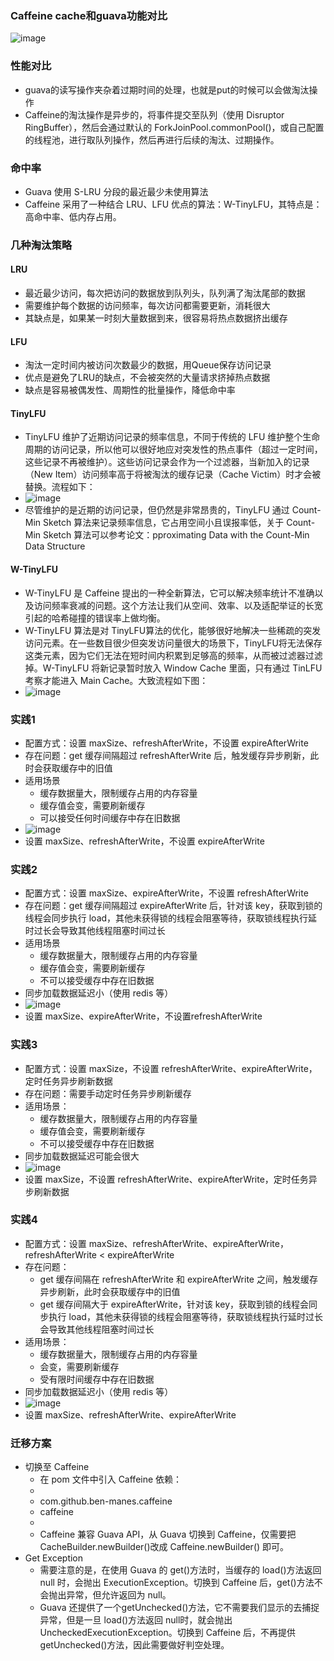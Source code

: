 ### Caffeine cache和guava功能对比
![image](https://user-images.githubusercontent.com/55612309/113386446-d9ac1400-93bc-11eb-8085-f97e85d0f1ea.png)

### 性能对比
- guava的读写操作夹杂着过期时间的处理，也就是put的时候可以会做淘汰操作
- Caffeine的淘汰操作是异步的，将事件提交至队列（使用 Disruptor RingBuffer），然后会通过默认的 ForkJoinPool.commonPool()，或自己配置的线程池，进行取队列操作，然后再进行后续的淘汰、过期操作。

### 命中率
- Guava 使用 S-LRU 分段的最近最少未使用算法
- Caffeine 采用了一种结合 LRU、LFU 优点的算法：W-TinyLFU，其特点是：高命中率、低内存占用。

### 几种淘汰策略

#### LRU
- 最近最少访问，每次把访问的数据放到队列头，队列满了淘汰尾部的数据
- 需要维护每个数据的访问频率，每次访问都需要更新，消耗很大
- 其缺点是，如果某一时刻大量数据到来，很容易将热点数据挤出缓存

#### LFU
- 淘汰一定时间内被访问次数最少的数据，用Queue保存访问记录
- 优点是避免了LRU的缺点，不会被突然的大量请求挤掉热点数据
- 缺点是容易被偶发性、周期性的批量操作，降低命中率

#### TinyLFU
- TinyLFU 维护了近期访问记录的频率信息，不同于传统的 LFU 维护整个生命周期的访问记录，所以他可以很好地应对突发性的热点事件（超过一定时间，这些记录不再被维护）。这些访问记录会作为一个过滤器，当新加入的记录（New Item）访问频率高于将被淘汰的缓存记录（Cache Victim）时才会被替换。流程如下：
- ![image](https://user-images.githubusercontent.com/55612309/113387359-c437e980-93be-11eb-9231-b7735bdec8a8.png)
- 尽管维护的是近期的访问记录，但仍然是非常昂贵的，TinyLFU 通过 Count-Min Sketch 算法来记录频率信息，它占用空间小且误报率低，关于 Count-Min Sketch 算法可以参考论文：pproximating Data with the Count-Min Data Structure

#### W-TinyLFU
- W-TinyLFU 是 Caffeine 提出的一种全新算法，它可以解决频率统计不准确以及访问频率衰减的问题。这个方法让我们从空间、效率、以及适配举证的长宽引起的哈希碰撞的错误率上做均衡。
- W-TinyLFU 算法是对 TinyLFU算法的优化，能够很好地解决一些稀疏的突发访问元素。在一些数目很少但突发访问量很大的场景下，TinyLFU将无法保存这类元素，因为它们无法在短时间内积累到足够高的频率，从而被过滤器过滤掉。W-TinyLFU 将新记录暂时放入 Window Cache 里面，只有通过 TinLFU 考察才能进入 Main Cache。大致流程如下图：
- ![image](https://user-images.githubusercontent.com/55612309/113387431-e6316c00-93be-11eb-998c-8ef93b07ff3c.png)

### 实践1
- 配置方式：设置 maxSize、refreshAfterWrite，不设置 expireAfterWrite
- 存在问题：get 缓存间隔超过 refreshAfterWrite 后，触发缓存异步刷新，此时会获取缓存中的旧值
- 适用场景
  - 缓存数据量大，限制缓存占用的内存容量
  - 缓存值会变，需要刷新缓存
  - 可以接受任何时间缓存中存在旧数据
- ![image](https://user-images.githubusercontent.com/55612309/113387547-1aa52800-93bf-11eb-9ed2-16516d5c1e5a.png)
- 设置 maxSize、refreshAfterWrite，不设置 expireAfterWrite

### 实践2
- 配置方式：设置 maxSize、expireAfterWrite，不设置 refreshAfterWrite
- 存在问题：get 缓存间隔超过 expireAfterWrite 后，针对该 key，获取到锁的线程会同步执行 load，其他未获得锁的线程会阻塞等待，获取锁线程执行延时过长会导致其他线程阻塞时间过长
- 适用场景
  - 缓存数据量大，限制缓存占用的内存容量
  - 缓存值会变，需要刷新缓存
  - 不可以接受缓存中存在旧数据
- 同步加载数据延迟小（使用 redis 等）
- ![image](https://user-images.githubusercontent.com/55612309/113387644-4b855d00-93bf-11eb-8f6b-e7188dbc12a0.png)
- 设置 maxSize、expireAfterWrite，不设置refreshAfterWrite

### 实践3
- 配置方式：设置 maxSize，不设置 refreshAfterWrite、expireAfterWrite，定时任务异步刷新数据
- 存在问题：需要手动定时任务异步刷新缓存
- 适用场景：
  - 缓存数据量大，限制缓存占用的内存容量
  - 缓存值会变，需要刷新缓存
  - 不可以接受缓存中存在旧数据
- 同步加载数据延迟可能会很大
- ![image](https://user-images.githubusercontent.com/55612309/113387717-72439380-93bf-11eb-9b25-97af8c361308.png)
- 设置 maxSize，不设置 refreshAfterWrite、expireAfterWrite，定时任务异步刷新数据

### 实践4
- 配置方式：设置 maxSize、refreshAfterWrite、expireAfterWrite，refreshAfterWrite < expireAfterWrite
- 存在问题：
  - get 缓存间隔在 refreshAfterWrite 和 expireAfterWrite 之间，触发缓存异步刷新，此时会获取缓存中的旧值
  - get 缓存间隔大于 expireAfterWrite，针对该 key，获取到锁的线程会同步执行 load，其他未获得锁的线程会阻塞等待，获取锁线程执行延时过长会导致其他线程阻塞时间过长
- 适用场景：
  - 缓存数据量大，限制缓存占用的内存容量
  - 会变，需要刷新缓存
  - 受有限时间缓存中存在旧数据
- 同步加载数据延迟小（使用 redis 等）
- ![image](https://user-images.githubusercontent.com/55612309/113387801-9a32f700-93bf-11eb-9f6d-6ac60b86590c.png)
- 设置 maxSize、refreshAfterWrite、expireAfterWrite

### 迁移方案
- 切换至 Caffeine
  - 在 pom 文件中引入 Caffeine 依赖：
  - <dependency>
  - <groupId>com.github.ben-manes.caffeine</groupId>
  - <artifactId>caffeine</artifactId>
  - </dependency>
  - Caffeine 兼容 Guava API，从 Guava 切换到 Caffeine，仅需要把 CacheBuilder.newBuilder()改成 Caffeine.newBuilder() 即可。
- Get Exception
  - 需要注意的是，在使用 Guava 的 get()方法时，当缓存的 load()方法返回 null 时，会抛出 ExecutionException。切换到 Caffeine 后，get()方法不会抛出异常，但允许返回为 null。
  - Guava 还提供了一个getUnchecked()方法，它不需要我们显示的去捕捉异常，但是一旦 load()方法返回 null时，就会抛出 UncheckedExecutionException。切换到 Caffeine 后，不再提供 getUnchecked()方法，因此需要做好判空处理。

